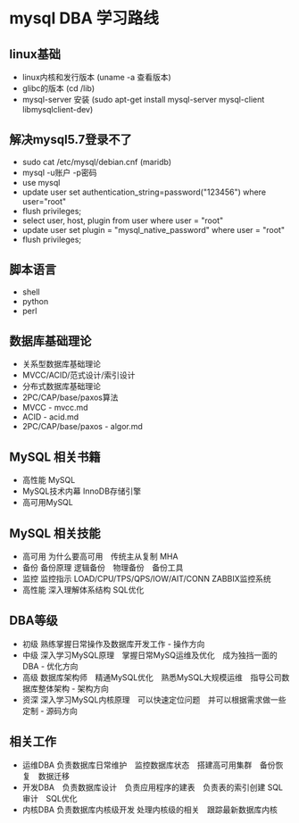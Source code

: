 # mysql DBA 学习路线

## linux基础
* linux内核和发行版本 (uname -a 查看版本)
* glibc的版本 (cd /lib)
* mysql-server 安装 (sudo apt-get install mysql-server mysql-client libmysqlclient-dev)

## 解决mysql5.7登录不了
* sudo cat /etc/mysql/debian.cnf (maridb)
* mysql -u账户 -p密码
* use mysql
* update user set authentication_string=password("123456") where user="root"
* flush privileges;
* select user, host, plugin from user where user = "root"
* update user set plugin = "mysql_native_password" where user = "root"
* flush privileges;

## 脚本语言
* shell
* python
* perl

## 数据库基础理论
* 关系型数据库基础理论
* MVCC/ACID/范式设计/索引设计
* 分布式数据库基础理论
* 2PC/CAP/base/paxos算法
* MVCC - mvcc.md
* ACID - acid.md
* 2PC/CAP/base/paxos - algor.md

## MySQL 相关书籍
* 高性能 MySQL
* MySQL技术内幕 InnoDB存储引擎
* 高可用MySQL

## MySQL 相关技能
* 高可用  为什么要高可用　传统主从复制 MHA
* 备份    备份原理 逻辑备份　物理备份　备份工具
* 监控    监控指示 LOAD/CPU/TPS/QPS/IOW/AIT/CONN ZABBIX监控系统
* 高性能  深入理解体系结构 SQL优化

## DBA等级
* 初级 熟练掌握日常操作及数据库开发工作 - 操作方向
* 中级 深入学习MySQL原理　掌握日常MySQ运维及优化　成为独挡一面的DBA - 优化方向
* 高级 数据库架构师　精通MySQL优化　熟悉MySQL大规模运维　指导公司数据库整体架构 - 架构方向
* 资深 深入学习MySQL内核原理　可以快速定位问题　并可以根据需求做一些定制 - 源码方向

## 相关工作
* 运维DBA 负责数据库日常维护　监控数据库状态　搭建高可用集群　备份恢复　数据迁移
* 开发DBA　负责数据库设计　负责应用程序的建表　负责表的索引创建 SQL审计　SQL优化
* 内核DBA 负责数据库内核级开发 处理内核级的相关　跟踪最新数据库内核